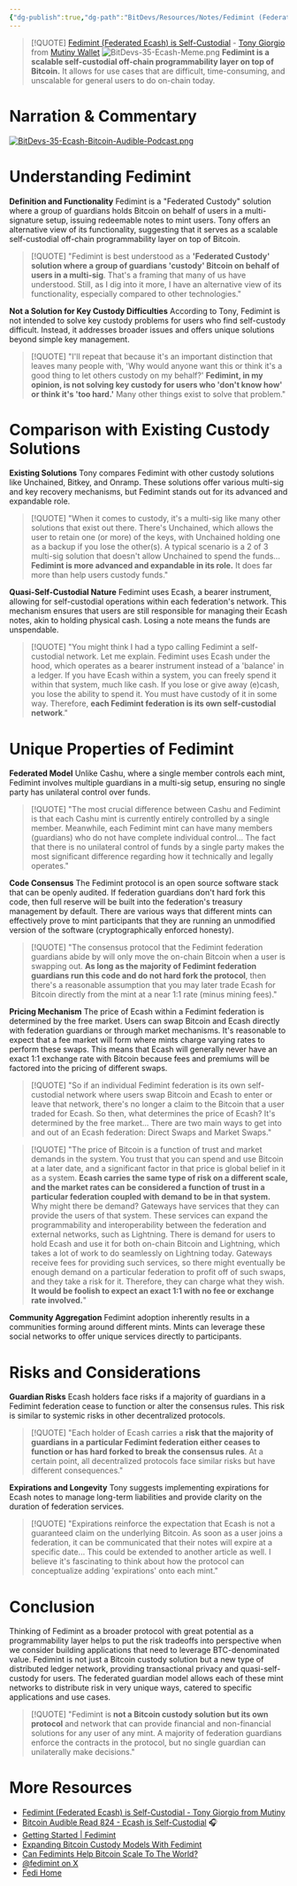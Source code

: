 ```yaml
---
{"dg-publish":true,"dg-path":"BitDevs/Resources/Notes/Fedimint (Federated Ecash) is Self-Custodial - Tony Giorgio from Mutiny.md","permalink":"/bit-devs/resources/notes/fedimint-federated-ecash-is-self-custodial-tony-giorgio-from-mutiny/","title":"Fedimint (Federated Ecash) is Self-Custodial - Tony Giorgio from Mutiny","tags":["bitcoin","bitdevs","socratic-35","lightning"],"noteIcon":"3","created":"2024-06-19T12:11:59.618-10:00","updated":"2024-06-23T18:15:27.949-10:00"}
---
```




> [!QUOTE] [Fedimint (Federated Ecash) is Self-Custodial](https://tonygiorgio.com/fedimint/) - [Tony Giorgio](https://x.com/tonygiorgio_) from [Mutiny Wallet](https://www.mutinywallet.com/)
> ![BitDevs-35-Ecash-Meme.png](/img/user/para/artifacts/BitDevs-35-Ecash-Meme.png)
> **Fedimint is a scalable self-custodial off-chain programmability layer on top of Bitcoin.** It allows for use cases that are difficult, time-consuming, and unscalable for general users to do on-chain today.

# Narration & Commentary
[![BitDevs-35-Ecash-Bitcoin-Audible-Podcast.png](/img/user/para/artifacts/BitDevs-35-Ecash-Bitcoin-Audible-Podcast.png)](https://bitcoin-audible.castos.com/episodes/read-824-ecash-is-self-custodial)

# Understanding Fedimint

**Definition and Functionality**
Fedimint is a "Federated Custody" solution where a group of guardians holds Bitcoin on behalf of users in a multi-signature setup, issuing redeemable notes to mint users. Tony offers an alternative view of its functionality, suggesting that it serves as a scalable self-custodial off-chain programmability layer on top of Bitcoin.

> [!QUOTE] "Fedimint is best understood as a **'Federated Custody' solution where a group of guardians 'custody' Bitcoin on behalf of users in a multi-sig**. That's a framing that many of us have understood. Still, as I dig into it more, I have an alternative view of its functionality, especially compared to other technologies."

**Not a Solution for Key Custody Difficulties**
According to Tony, Fedimint is not intended to solve key custody problems for users who find self-custody difficult. Instead, it addresses broader issues and offers unique solutions beyond simple key management.

> [!QUOTE] "I'll repeat that because it's an important distinction that leaves many people with, 'Why would anyone want this or think it's a good thing to let others custody on my behalf?' **Fedimint, in my opinion, is not solving key custody for users who 'don't know how' or think it's 'too hard.'** Many other things exist to solve that problem."

# Comparison with Existing Custody Solutions

**Existing Solutions**
Tony compares Fedimint with other custody solutions like Unchained, Bitkey, and Onramp. These solutions offer various multi-sig and key recovery mechanisms, but Fedimint stands out for its advanced and expandable role. 

> [!QUOTE] "When it comes to custody, it's a multi-sig like many other solutions that exist out there. There's Unchained, which allows the user to retain one (or more) of the keys, with Unchained holding one as a backup if you lose the other(s). A typical scenario is a 2 of 3 multi-sig solution that doesn't allow Unchained to spend the funds... **Fedimint is more advanced and expandable in its role.** It does far more than help users custody funds."

**Quasi-Self-Custodial Nature**
Fedimint uses Ecash, a bearer instrument, allowing for self-custodial operations within each federation's network. This mechanism ensures that users are still responsible for managing their Ecash notes, akin to holding physical cash. Losing a note means the funds are unspendable. 

> [!QUOTE] "You might think I had a typo calling Fedimint a self-custodial network. Let me explain. Fedimint uses Ecash under the hood, which operates as a bearer instrument instead of a 'balance' in a ledger. If you have Ecash within a system, you can freely spend it within that system, much like cash. If you lose or give away (e)cash, you lose the ability to spend it. You must have custody of it in some way. Therefore, **each Fedimint federation is its own self-custodial network**."

# Unique Properties of Fedimint

**Federated Model**
Unlike Cashu, where a single member controls each mint, Fedimint involves multiple guardians in a multi-sig setup, ensuring no single party has unilateral control over funds.

> [!QUOTE] "The most crucial difference between Cashu and Fedimint is that each Cashu mint is currently entirely controlled by a single member. Meanwhile, each Fedimint mint can have many members (guardians) who do not have complete individual control... The fact that there is no unilateral control of funds by a single party makes the most significant difference regarding how it technically and legally operates."

**Code Consensus**
The Fedimint protocol is an open source software stack that can be openly audited. If federation guardians don't hard fork this code, then full reserve will be built into the federation's treasury management by default. There are various ways that different mints can effectively prove to mint participants that they are running an unmodified version of the software (cryptographically enforced honesty).

> [!QUOTE] "The consensus protocol that the Fedimint federation guardians abide by will only move the on-chain Bitcoin when a user is swapping out. **As long as the majority of Fedimint federation guardians run this code and do not hard fork the protocol**, then there's a reasonable assumption that you may later trade Ecash for Bitcoin directly from the mint at a near 1:1 rate (minus mining fees)."

**Pricing Mechanism**
The price of Ecash within a Fedimint federation is determined by the free market. Users can swap Bitcoin and Ecash directly with federation guardians or through market mechanisms. It's reasonable to expect that a fee market will form where mints charge varying rates to perform these swaps. This means that Ecash will generally never have an exact 1:1 exchange rate with Bitcoin because fees and premiums will be factored into the pricing of different swaps.

> [!QUOTE] "So if an individual Fedimint federation is its own self-custodial network where users swap Bitcoin and Ecash to enter or leave that network, there's no longer a claim to the Bitcoin that a user traded for Ecash. So then, what determines the price of Ecash? It's determined by the free market... There are two main ways to get into and out of an Ecash federation: Direct Swaps and Market Swaps."

> [!QUOTE] "The price of Bitcoin is a function of trust and market demands in the system. You trust that you can spend and use Bitcoin at a later date, and a significant factor in that price is global belief in it as a system. **Ecash carries the same type of risk on a different scale, and the market rates can be considered a function of trust in a particular federation coupled with demand to be in that system.** Why might there be demand? Gateways have services that they can provide the users of that system. These services can expand the programmability and interoperability between the federation and external networks, such as Lightning. There is demand for users to hold Ecash and use it for both on-chain Bitcoin and Lightning, which takes a lot of work to do seamlessly on Lightning today. Gateways receive fees for providing such services, so there might eventually be enough demand on a particular federation to profit off of such swaps, and they take a risk for it. Therefore, they can charge what they wish. **It would be foolish to expect an exact 1:1 with no fee or exchange rate involved.**"

**Community Aggregation**
Fedimint adoption inherently results in a communities forming around different mints. Mints can leverage these social networks to offer unique services directly to participants.

# Risks and Considerations

**Guardian Risks**
Ecash holders face risks if a majority of guardians in a Fedimint federation cease to function or alter the consensus rules. This risk is similar to systemic risks in other decentralized protocols.

> [!QUOTE] "Each holder of Ecash carries a **risk that the majority of guardians in a particular Fedimint federation either ceases to function or has hard forked to break the consensus rules**. At a certain point, all decentralized protocols face similar risks but have different consequences."

**Expirations and Longevity**
Tony suggests implementing expirations for Ecash notes to manage long-term liabilities and provide clarity on the duration of federation services.

> [!QUOTE] "Expirations reinforce the expectation that Ecash is not a guaranteed claim on the underlying Bitcoin. As soon as a user joins a federation, it can be communicated that their notes will expire at a specific date... This could be extended to another article as well. I believe it's fascinating to think about how the protocol can conceptualize adding 'expirations' onto each mint."

# Conclusion

Thinking of Fedimint as a broader protocol with great potential as a programmability layer helps to put the risk tradeoffs into perspective when we consider building applications that need to leverage BTC-denominated value. Fedimint is not just a Bitcoin custody solution but a new type of distributed ledger network, providing transactional privacy and quasi-self-custody for users. The federated guardian model allows each of these mint networks to distribute risk in very unique ways, catered to specific applications and use cases. 

> [!QUOTE] "Fedimint is **not a Bitcoin custody solution but its own protocol** and network that can provide financial and non-financial solutions for any user of any mint. A majority of federation guardians enforce the contracts in the protocol, but no single guardian can unilaterally make decisions."

# More Resources
- [Fedimint (Federated Ecash) is Self-Custodial - Tony Giorgio from Mutiny](https://tonygiorgio.com/fedimint/)
- [Bitcoin Audible Read 824 - Ecash is Self-Custodial](https://bitcoin-audible.castos.com/episodes/read-824-ecash-is-self-custodial) 🎧
- [Getting Started | Fedimint](https://fedimint.org/docs/intro)
- [Expanding Bitcoin Custody Models With Fedimint](https://bitcoinmagazine.com/technical/fedimint-adds-new-bitcoin-custody-solutions)
- [Can Fedimints Help Bitcoin Scale To The World?](https://bitcoinmagazine.com/culture/will-fedimints-bring-bitcoin-to-the-world)
- [@fedimint on X](https://x.com/fedimint?lang=en)
- [Fedi Home](https://www.fedi.xyz/)


